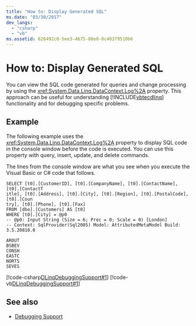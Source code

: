 ```yaml
---
title: "How to: Display Generated SQL"
ms.date: "03/30/2017"
dev_langs: 
  - "csharp"
  - "vb"
ms.assetid: 626492c0-5ee3-4675-88e8-8c40379510b6
---
```

# How to: Display Generated SQL
You can view the SQL code generated for queries and change processing by using the <xref:System.Data.Linq.DataContext.Log%2A> property. This approach can be useful for understanding [!INCLUDE[vbtecdlinq](../../../../../../includes/vbtecdlinq-md.md)] functionality and for debugging specific problems.  
  
## Example  
 The following example uses the <xref:System.Data.Linq.DataContext.Log%2A> property to display SQL code in the console window before the code is executed.  You can use this property with query, insert, update, and delete commands.  
  
 The lines from the console window are what you see when you execute the Visual Basic or C# code that follows.  
  
```  
SELECT [t0].[CustomerID], [t0].[CompanyName], [t0].[ContactName], [t0].[ContactT  
itle], [t0].[Address], [t0].[City], [t0].[Region], [t0].[PostalCode], [t0].[Coun  
try], [t0].[Phone], [t0].[Fax]  
FROM [dbo].[Customers] AS [t0]  
WHERE [t0].[City] = @p0  
-- @p0: Input String (Size = 6; Prec = 0; Scale = 0) [London]  
-- Context: SqlProvider(Sql2005) Model: AttributedMetaModel Build: 3.5.20810.0  
```  
  
```  
AROUT  
BSBEV  
CONSH  
EASTC  
NORTS  
SEVES  
```  
  
 [!code-csharp[DLinqDebuggingSupport#1](../../../../../../samples/snippets/csharp/VS_Snippets_Data/DLinqDebuggingSupport/cs/Program.cs#1)]
 [!code-vb[DLinqDebuggingSupport#1](../../../../../../samples/snippets/visualbasic/VS_Snippets_Data/DLinqDebuggingSupport/vb/Module1.vb#1)]  
  
## See also
- [Debugging Support](../../../../../../docs/framework/data/adonet/sql/linq/debugging-support.md)
